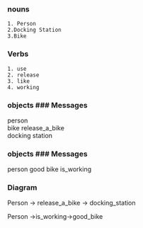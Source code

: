 ###  nouns
	1. Person
	2.Docking Station
	3.Bike
### Verbs
	1. use
	2. release
	3. like
	4. working
### objects 			### Messages	
person						
bike				    release_a_bike	
docking station 


### objects 			### Messages
person
good bike			is_working


### Diagram

Person -> release_a_bike -> docking_station

Person ->is_working->good_bike



